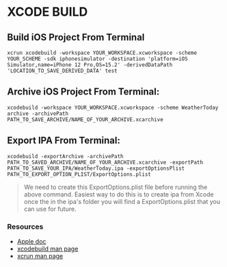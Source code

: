 # XCODE BUILD


## Build iOS Project From Terminal


	xcrun xcodebuild -workspace YOUR_WORKSPACE.xcworkspace -scheme YOUR_SCHEME -sdk iphonesimulator -destination 'platform=iOS Simulator,name=iPhone 12 Pro,OS=15.2' -derivedDataPath 'LOCATION_TO_SAVE_DERIVED_DATA' test

## Archive iOS Project From Terminal:


	xcodebuild -workspace YOUR_WORKSPACE.xcworkspace -scheme WeatherToday archive -archivePath PATH_TO_SAVE_ARCHIVE/NAME_OF_YOUR_ARCHIVE.xcarchive

## Export IPA From Terminal:


	xcodebuild -exportArchive -archivePath PATH_TO_SAVED_ARCHIVE/NAME_OF_YOUR_ARCHIVE.xcarchive -exportPath  PATH_TO_SAVE_YOUR_IPA/WeatherToday.ipa -exportOptionsPlist  PATH_TO_EXPORT_OPTION_PLIST/ExportOptions.plist


> We need to create this ExportOptions.plist file before running the above command. Easiest way to do this is to create ipa from Xcode once the in the ipa's folder you will find a ExportOptions.plist that you can use for future.


### Resources

- [Apple doc](https://developer.apple.com/library/archive/technotes/tn2339/_index.html)
- [xcodebuild man page](http://www.manpagez.com/man/1/xcodebuild/)
- [xcrun man page](http://www.manpagez.com/man/1/xcrun/)